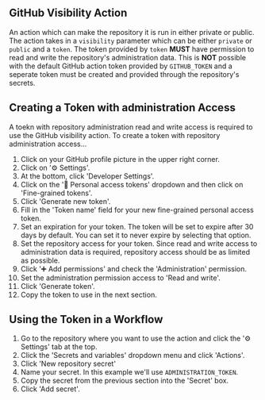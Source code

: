 ## GitHub Visibility Action

An action which can make the repository it is run in either private or public.
The action takes in a `visibility` parameter which can be either `private` or `public` and a `token`.
The token provided by `token` **MUST** have permission to read and write the repository's administration data.
This is **NOT** possible with the default GitHub action token provided by `GITHUB_TOKEN` and a seperate token must be created and provided through the repository's secrets.

## Creating a Token with administration Access

A toekn with repository administration read and write access is required to use the GitHub visibility action.
To create a token with repository administration access...
1. Click on your GitHub profile picture in the upper right corner.
2. Click on '⚙ Settings'.
3. At the bottom, click 'Developer Settings'.
4. Click on the '🔑 Personal access tokens' dropdown and then click on 'Fine-grained tokens'.
5. Click 'Generate new token'.
6. Fill in the 'Token name' field for your new fine-grained personal access token.
7. Set an expiration for your token. The token will be set to expire after 30 days by default. You can set it to never expire by selecting that option.
8. Set the repository access for your token. Since read and write access to administration data is required, repository access should be as limited as possible.
9. Click '➕ Add permissions' and check the 'Administration' permission.
10. Set the administration permission access to 'Read and write'.
11. Click 'Generate token'.
12. Copy the token to use in the next section.

## Using the Token in a Workflow

1. Go to the repository where you want to use the action and click the '⚙ Settings' tab at the top.
2. Click the 'Secrets and variables' dropdown menu and click 'Actions'.
3. Click 'New repository secret'
4. Name your secret. In this example we'll use `ADMINISTRATION_TOKEN`.
5. Copy the secret from the previous section into the 'Secret' box.
6. Click 'Add secret'.





